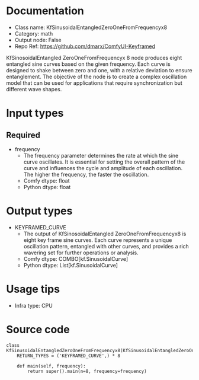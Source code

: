 # Documentation
- Class name: KfSinusoidalEntangledZeroOneFromFrequencyx8
- Category: math
- Output node: False
- Repo Ref: https://github.com/dmarx/ComfyUI-Keyframed

KfSinosoidalEntangled ZeroOneFromFrequencyx 8 node produces eight entangled sine curves based on the given frequency. Each curve is designed to shake between zero and one, with a relative deviation to ensure entanglement. The objective of the node is to create a complex oscillation model that can be used for applications that require synchronization but different wave shapes.

# Input types
## Required
- frequency
    - The frequency parameter determines the rate at which the sine curve oscillates. It is essential for setting the overall pattern of the curve and influences the cycle and amplitude of each oscillation. The higher the frequency, the faster the oscillation.
    - Comfy dtype: float
    - Python dtype: float

# Output types
- KEYFRAMED_CURVE
    - The output of KfSinosoidalEntangled ZeroOneFromFrequencyx8 is eight key frame sine curves. Each curve represents a unique oscillation pattern, entangled with other curves, and provides a rich wavering set for further operations or analysis.
    - Comfy dtype: COMBO[kf.SinusoidalCurve]
    - Python dtype: List[kf.SinusoidalCurve]

# Usage tips
- Infra type: CPU

# Source code
```
class KfSinusoidalEntangledZeroOneFromFrequencyx8(KfSinusoidalEntangledZeroOneFromFrequency):
    RETURN_TYPES = ('KEYFRAMED_CURVE',) * 8

    def main(self, frequency):
        return super().main(n=8, frequency=frequency)
```